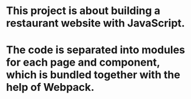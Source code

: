 # This project is about building a restaurant website with JavaScript. 
# The code is separated into modules for each page and component, which is bundled together with the help of Webpack.